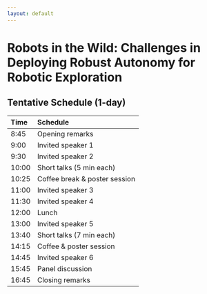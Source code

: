 ```yaml
---
layout: default
---
```


# **Robots in the Wild: Challenges in Deploying Robust Autonomy for Robotic Exploration**

## **Tentative Schedule (1-day)**

|   Time   |           Schedule           |
|:---------|:-----------------------------|
|   8:45   |       Opening remarks        |
|   9:00   |      Invited speaker 1       |
|   9:30   |      Invited speaker 2       |
|  10:00   |   Short talks (5 min each)   |
|  10:25   | Coffee break & poster session|
|  11:00   |      Invited speaker 3       |
|  11:30   |      Invited speaker 4       |
|  12:00   |            Lunch             |
|  13:00   |      Invited speaker 5       |
|  13:40   |   Short talks (7 min each)   |
|  14:15   |    Coffee & poster session   |
|  14:45   |      Invited speaker 6       |
|  15:45   |       Panel discussion       |
|  16:45   |       Closing remarks        |
